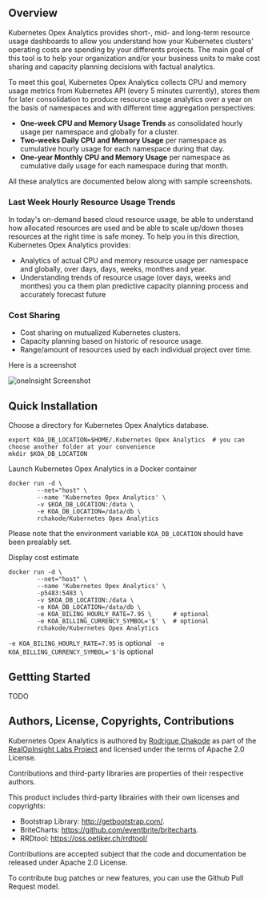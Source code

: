 ## Overview
Kubernetes Opex Analytics provides short-, mid- and long-term resource usage dashboards to allow you understand how your Kubernetes clusters' operating costs are spending by your differents projects. The main goal of this tool is to help your organization and/or your business units to make cost sharing and capacity planning decisions with factual analytics.

To meet this goal, Kubernetes Opex Analytics collects CPU and memory usage metrics from Kubernetes API (every 5 minutes currently), stores them for later consolidation to produce resource usage analytics over a year on the basis of namespaces and with different time aggregation perspectives:

* **One-week CPU and Memory Usage Trends** as consolidated hourly usage per namespace and globally for a cluster.
* **Two-weeks Daily CPU and Memory Usage** per namespace as cumulative hourly usage for each namespace during that day.
* **One-year Monthly CPU and Memory Usage** per namespace as cumulative daily usage for each namespace during that month.

All these analytics are documented below along with sample screenshots.


### Last Week Hourly Resource Usage Trends
In today's on-demand based cloud resource usage, be able to understand how allocated resources are used and be able to scale up/down thoses resources at the right time is safe money. To help you in this direction, Kubernetes Opex Analytics provides:

* Analytics of actual CPU and memory resource usage per namespace and globally, over days, days, weeks, monthes and year. 
* Understanding trends of resource usage (over days, weeks and monthes) you ca them plan predictive capacity planning process and accurately forecast future 

### Cost Sharing
* Cost sharing on mutualized Kubernetes clusters.
* Capacity planning based on historic of resource usage.
* Range/amount of resources used by each individual project over time.

Here is a screenshot

![oneInsight Screenshot](images/oneinsight-screenshot-2.png)

## Quick Installation

Choose a directory for Kubernetes Opex Analytics database. 

```
export KOA_DB_LOCATION=$HOME/.Kubernetes Opex Analytics  # you can choose another folder at your convenience
mkdir $KOA_DB_LOCATION
```

Launch Kubernetes Opex Analytics in a Docker container
```
docker run -d \
        --net="host" \
        --name 'Kubernetes Opex Analytics' \
        -v $KOA_DB_LOCATION:/data \
        -e KOA_DB_LOCATION=/data/db \
        rchakode/Kubernetes Opex Analytics
```
> 
  Please note that the environment variable `KOA_DB_LOCATION` should have been prealably set.


Display cost estimate
```
docker run -d \
        --net="host" \
        --name 'Kubernetes Opex Analytics' \
        -p5483:5483 \
        -v $KOA_DB_LOCATION:/data \
        -e KOA_DB_LOCATION=/data/db \
        -e KOA_BILING_HOURLY_RATE=7.95 \      # optional
        -e KOA_BILLING_CURRENCY_SYMBOL='$' \  # optional
        rchakode/Kubernetes Opex Analytics
```

>
  `-e KOA_BILING_HOURLY_RATE=7.95` is optional
  ` -e KOA_BILLING_CURRENCY_SYMBOL='$'`is optional

## Gettting Started

TODO



## Authors, License, Copyrights, Contributions
Kubernetes Opex Analytics is authored by [Rodrigue Chakode](https://github.com/rchakode/) as part of the 
[RealOpInsight Labs Project](http://realopinsight.com) and licensed under the terms of Apache 2.0 License. 

Contributions and third-party libraries are properties of their respective authors.

This product includes third-party librairies with their own licenses and copyrights:

 * Bootstrap Library: http://getbootstrap.com/. 
 * BriteCharts: https://github.com/eventbrite/britecharts. 
 * RRDtool: https://oss.oetiker.ch/rrdtool/

Contributions are accepted subject that the code and documentation be released under Apache 2.0 License.

To contribute bug patches or new features, you can use the Github Pull Request model. 

